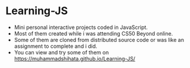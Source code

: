 # Learning-JS
- Mini personal interactive projects coded in JavaScript.
- Most of them created while i was attending CS50 Beyond online.
- Some of them are cloned from distributed source code or was like an assignment to complete and i did.
- You can view and try some of them on https://muhammadshihata.github.io/Learning-JS/  